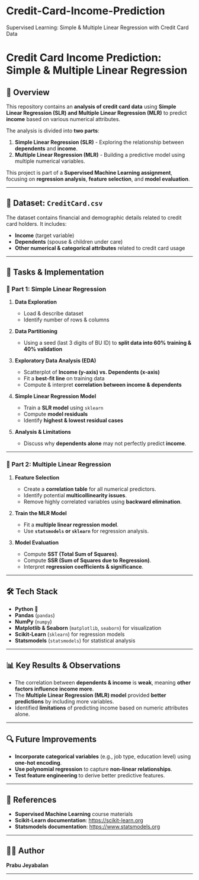 # Credit-Card-Income-Prediction
Supervised Learning: Simple &amp; Multiple Linear Regression with Credit Card Data

# Credit Card Income Prediction: Simple & Multiple Linear Regression

## 📖 Overview

This repository contains an **analysis of credit card data** using **Simple Linear Regression (SLR) and Multiple Linear Regression (MLR)** to predict **income** based on various numerical attributes. 

The analysis is divided into **two parts**:
1. **Simple Linear Regression (SLR)** - Exploring the relationship between **dependents** and **income**.
2. **Multiple Linear Regression (MLR)** - Building a predictive model using multiple numerical variables.

This project is part of a **Supervised Machine Learning assignment**, focusing on **regression analysis**, **feature selection**, and **model evaluation**.

---

## 📂 Dataset: `CreditCard.csv`

The dataset contains financial and demographic details related to credit card holders. It includes:
- **Income** (target variable)
- **Dependents** (spouse & children under care)
- **Other numerical & categorical attributes** related to credit card usage

---

## 🚀 Tasks & Implementation

### **📌 Part 1: Simple Linear Regression**
1. **Data Exploration**
   - Load & describe dataset
   - Identify number of rows & columns

2. **Data Partitioning**
   - Using a seed (last 3 digits of BU ID) to **split data into 60% training & 40% validation**

3. **Exploratory Data Analysis (EDA)**
   - Scatterplot of **Income (y-axis) vs. Dependents (x-axis)**
   - Fit a **best-fit line** on training data
   - Compute & interpret **correlation between income & dependents**

4. **Simple Linear Regression Model**
   - Train a **SLR model** using `sklearn`
   - Compute **model residuals**
   - Identify **highest & lowest residual cases**

5. **Analysis & Limitations**
   - Discuss why **dependents alone** may not perfectly predict **income**.

---

### **📌 Part 2: Multiple Linear Regression**
1. **Feature Selection**
   - Create a **correlation table** for all numerical predictors.
   - Identify potential **multicollinearity issues**.
   - Remove highly correlated variables using **backward elimination**.

2. **Train the MLR Model**
   - Fit a **multiple linear regression model**.
   - Use **`statsmodels` or `sklearn`** for regression analysis.

3. **Model Evaluation**
   - Compute **SST (Total Sum of Squares)**.
   - Compute **SSR (Sum of Squares due to Regression)**.
   - Interpret **regression coefficients & significance**.

---

## 🛠 Tech Stack

- **Python** 🐍
- **Pandas** (`pandas`)
- **NumPy** (`numpy`)
- **Matplotlib & Seaborn** (`matplotlib`, `seaborn`) for visualization
- **Scikit-Learn** (`sklearn`) for regression models
- **Statsmodels** (`statsmodels`) for statistical analysis

---

## 📊 Key Results & Observations

- The correlation between **dependents & income** is **weak**, meaning **other factors influence income more**.
- The **Multiple Linear Regression (MLR) model** provided **better predictions** by including more variables.
- Identified **limitations** of predicting income based on numeric attributes alone.

---

## 🔍 Future Improvements

- **Incorporate categorical variables** (e.g., job type, education level) using **one-hot encoding**.
- **Use polynomial regression** to capture **non-linear relationships**.
- **Test feature engineering** to derive better predictive features.

---

## 📜 References

- **Supervised Machine Learning** course materials
- **Scikit-Learn documentation**: https://scikit-learn.org
- **Statsmodels documentation**: https://www.statsmodels.org

---

## 👨‍💻 Author

**Prabu Jeyabalan**  


---

